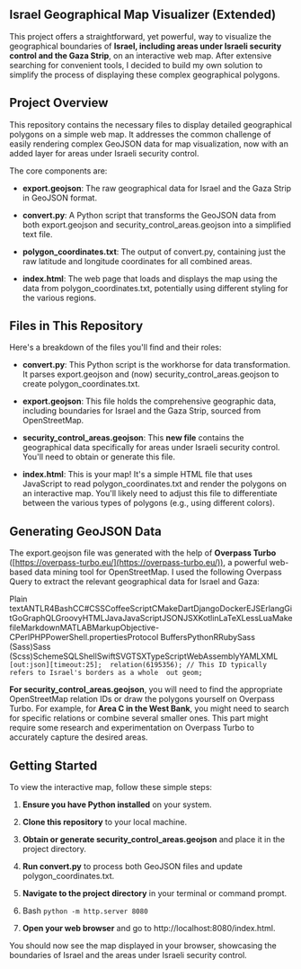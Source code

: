 Israel Geographical Map Visualizer (Extended)
---------------------------------------------

This project offers a straightforward, yet powerful, way to visualize the geographical boundaries of **Israel, including areas under Israeli security control and the Gaza Strip**, on an interactive web map. After extensive searching for convenient tools, I decided to build my own solution to simplify the process of displaying these complex geographical polygons.

Project Overview
----------------

This repository contains the necessary files to display detailed geographical polygons on a simple web map. It addresses the common challenge of easily rendering complex GeoJSON data for map visualization, now with an added layer for areas under Israeli security control.

The core components are:

*   **export.geojson**: The raw geographical data for Israel and the Gaza Strip in GeoJSON format.
    
*   **convert.py**: A Python script that transforms the GeoJSON data from both export.geojson and security\_control\_areas.geojson into a simplified text file.
    
*   **polygon\_coordinates.txt**: The output of convert.py, containing just the raw latitude and longitude coordinates for all combined areas.
    
*   **index.html**: The web page that loads and displays the map using the data from polygon\_coordinates.txt, potentially using different styling for the various regions.
    

Files in This Repository
------------------------

Here's a breakdown of the files you'll find and their roles:

*   **convert.py**: This Python script is the workhorse for data transformation. It parses export.geojson and (now) security\_control\_areas.geojson to create polygon\_coordinates.txt.
    
*   **export.geojson**: This file holds the comprehensive geographic data, including boundaries for Israel and the Gaza Strip, sourced from OpenStreetMap.
    
*   **security\_control\_areas.geojson**: This **new file** contains the geographical data specifically for areas under Israeli security control. You'll need to obtain or generate this file.
    
*   **index.html**: This is your map! It's a simple HTML file that uses JavaScript to read polygon\_coordinates.txt and render the polygons on an interactive map. You'll likely need to adjust this file to differentiate between the various types of polygons (e.g., using different colors).
    

Generating GeoJSON Data
-----------------------

The export.geojson file was generated with the help of **Overpass Turbo** ([https://overpass-turbo.eu/](https://overpass-turbo.eu/)), a powerful web-based data mining tool for OpenStreetMap. I used the following Overpass Query to extract the relevant geographical data for Israel and Gaza:

Plain textANTLR4BashCC#CSSCoffeeScriptCMakeDartDjangoDockerEJSErlangGitGoGraphQLGroovyHTMLJavaJavaScriptJSONJSXKotlinLaTeXLessLuaMakefileMarkdownMATLABMarkupObjective-CPerlPHPPowerShell.propertiesProtocol BuffersPythonRRubySass (Sass)Sass (Scss)SchemeSQLShellSwiftSVGTSXTypeScriptWebAssemblyYAMLXML`   [out:json][timeout:25];  relation(6195356); // This ID typically refers to Israel's borders as a whole  out geom;   `

**For security\_control\_areas.geojson**, you will need to find the appropriate OpenStreetMap relation IDs or draw the polygons yourself on Overpass Turbo. For example, for **Area C in the West Bank**, you might need to search for specific relations or combine several smaller ones. This part might require some research and experimentation on Overpass Turbo to accurately capture the desired areas.

Getting Started
---------------

To view the interactive map, follow these simple steps:

1.  **Ensure you have Python installed** on your system.
    
2.  **Clone this repository** to your local machine.
    
3.  **Obtain or generate security\_control\_areas.geojson** and place it in the project directory.
    
4.  **Run convert.py** to process both GeoJSON files and update polygon\_coordinates.txt.
    
5.  **Navigate to the project directory** in your terminal or command prompt.
    
6.  Bash `python -m http.server 8080`
    
7.  **Open your web browser** and go to http://localhost:8080/index.html.
    

You should now see the map displayed in your browser, showcasing the boundaries of Israel and the areas under Israeli security control.
